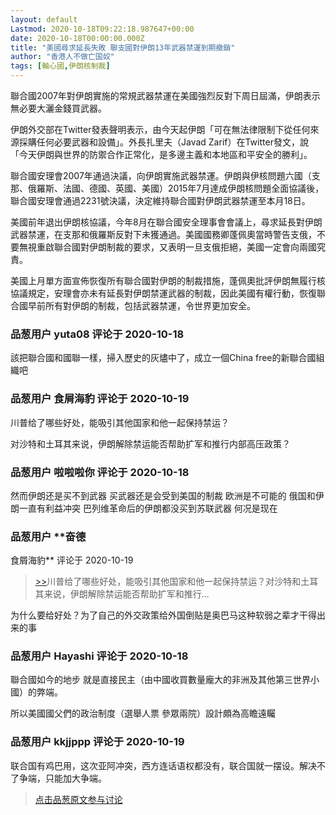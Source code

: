 ```yaml
---
layout: default
Lastmod: 2020-10-18T09:22:18.987647+00:00
date: 2020-10-18T00:00:00.000Z
title: "美國尋求延長失敗 聯支國對伊朗13年武器禁運到期撤銷"
author: "香港人不做亡国奴"
tags: [軸心國,伊朗核制裁]
---
```


聯合國2007年對伊朗實施的常規武器禁運在美國強烈反對下周日屆滿，伊朗表示無必要大灑金錢買武器。  
  
伊朗外交部在Twitter發表聲明表示，由今天起伊朗「可在無法律限制下從任何來源採購任何必要武器和設備」。外長扎里夫（Javad Zarif）在Twitter發文，說「今天伊朗與世界的防禦合作正常化，是多邊主義和本地區和平安全的勝利」。  
  
聯合國安理會2007年通過決議，向伊朗實施武器禁運。伊朗與伊核問題六國（支那、俄羅斯、法國、德國、英國、美國）2015年7月達成伊朗核問題全面協議後，聯合國安理會通過2231號決議，決定維持聯合國對伊朗武器禁運至本月18日。  
  
美國前年退出伊朗核協議，今年8月在聯合國安全理事會會議上，尋求延長對伊朗武器禁運，在支那和俄羅斯反對下未獲通過。美國國務卿蓬佩奧當時警告支俄，不要無視重啟聯合國對伊朗制裁的要求，又表明一旦支俄拒絕，美國一定會向兩國究責。  
  
美國上月單方面宣佈恢復所有聯合國對伊朗的制裁措施，蓬佩奧批評伊朗無履行核協議規定，安理會亦未有延長對伊朗禁運武器的制裁，因此美國有權行動，恢復聯合國早前所有對伊朗的制裁，包括武器禁運，令世界更加安全。

            
### 品葱用户 **yuta08** 评论于 2020-10-18
        
該把聯合國和國聯一樣，掃入歷史的灰燼中了，成立一個China free的新聯合國組織吧
        


            
### 品葱用户 **食屑海豹** 评论于 2020-10-19
        
川普给了哪些好处，能吸引其他国家和他一起保持禁运？  
  
对沙特和土耳其来说，伊朗解除禁运能否帮助扩军和推行内部高压政策？
        


            
### 品葱用户 **啦啦啦你** 评论于 2020-10-18
        
然而伊朗还是买不到武器 买武器还是会受到美国的制裁 欧洲是不可能的 俄国和伊朗一直有利益冲突 巴列维革命后的伊朗都没买到苏联武器 何况是现在
        


            
### 品葱用户 **奋德 
食屑海豹** 评论于 2020-10-19
        
> [\>>]( "/article/item_id-518695#")川普给了哪些好处，能吸引其他国家和他一起保持禁运？对沙特和土耳其来说，伊朗解除禁运能否帮助扩军和推行...

  
  
为什么要给好处？为了自己的外交政策给外国倒贴是奥巴马这种软弱之辈才干得出来的事
        


            
### 品葱用户 **Hayashi** 评论于 2020-10-18
        
聯合國如今的地步 就是直接民主（由中國收買數量龐大的非洲及其他第三世界小國）的弊端。  
  
所以美國國父們的政治制度（選舉人票 參眾兩院）設計頗為高瞻遠矚
        


            
### 品葱用户 **kkjjppp** 评论于 2020-10-19
        
联合国有鸡巴用，这次亚阿冲突，西方连话语权都没有，联合国就一摆设。解决不了争端，只能加大争端。
        






> [点击品葱原文参与讨论](https://pincong.rocks/article/25224)

